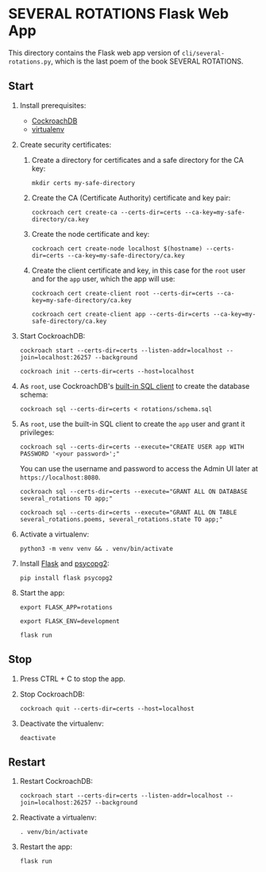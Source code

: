 # SEVERAL ROTATIONS Flask Web App

This directory contains the Flask web app version of `cli/several-rotations.py`,
which is the last poem of the book SEVERAL ROTATIONS.

## Start

1. Install prerequisites:

    - [CockroachDB](https://www.cockroachlabs.com/docs/stable/install-cockroachdb.html)
    - [virtualenv](https://virtualenv.pypa.io/en/latest/installation/)

2. Create security certificates:

    1. Create a directory for certificates and a safe directory for the CA key:

        ```
        mkdir certs my-safe-directory
        ```

    2. Create the CA (Certificate Authority) certificate and key pair:

        ```
        cockroach cert create-ca --certs-dir=certs --ca-key=my-safe-directory/ca.key
        ```

    3. Create the node certificate and key:

        ```
        cockroach cert create-node localhost $(hostname) --certs-dir=certs --ca-key=my-safe-directory/ca.key
        ```

    4. Create the client certificate and key, in this case for the `root` user and for the `app` user, which the app will use:

        ```
        cockroach cert create-client root --certs-dir=certs --ca-key=my-safe-directory/ca.key
        ```

        ```
        cockroach cert create-client app --certs-dir=certs --ca-key=my-safe-directory/ca.key
        ```    

3. Start CockroachDB:

    ```
    cockroach start --certs-dir=certs --listen-addr=localhost --join=localhost:26257 --background
    ```

    ```
    cockroach init --certs-dir=certs --host=localhost
    ```

4. As `root`, use CockroachDB's [built-in SQL client](https://www.cockroachlabs.com/docs/stable/use-the-built-in-sql-client.html) to create the database schema:

    ```
    cockroach sql --certs-dir=certs < rotations/schema.sql
    ```

5. As `root`, use the built-in SQL client to create the `app` user and grant it privileges:

    ```
    cockroach sql --certs-dir=certs --execute="CREATE USER app WITH PASSWORD '<your password>';"
    ```

    You can use the username and password to access the Admin UI later at `https://localhost:8080`.

    ```
    cockroach sql --certs-dir=certs --execute="GRANT ALL ON DATABASE several_rotations TO app;"
    ```

    ```
    cockroach sql --certs-dir=certs --execute="GRANT ALL ON TABLE several_rotations.poems, several_rotations.state TO app;"
    ```

6. Activate a virtualenv:

    ```
    python3 -m venv venv && . venv/bin/activate
    ```

7. Install [Flask](http://flask.pocoo.org/docs/1.0/installation) and [psycopg2](http://initd.org/psycopg/docs/install.html):

    ```
    pip install flask psycopg2
    ```

8. Start the app:

    ```
    export FLASK_APP=rotations
    ```

    ```
    export FLASK_ENV=development
    ```

    ```
    flask run
    ```

## Stop

1. Press CTRL + C to stop the app.

2. Stop CockroachDB:

    ```
    cockroach quit --certs-dir=certs --host=localhost
    ```

3. Deactivate the virtualenv:

    ```
    deactivate
    ```

## Restart

1. Restart CockroachDB:

    ```
    cockroach start --certs-dir=certs --listen-addr=localhost --join=localhost:26257 --background
    ```

2. Reactivate a virtualenv:

    ```
    . venv/bin/activate
    ```

3. Restart the app:

    ```
    flask run
    ```
